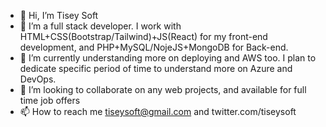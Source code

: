 - 👋 Hi, I’m Tisey Soft
- 👀 I’m a full stack developer. I work with HTML+CSS(Bootstrap/Tailwind)+JS(React) for my front-end development, and PHP+MySQL/NojeJS+MongoDB for Back-end.
- 🌱 I’m currently understanding more on deploying and AWS too. I plan to dedicate specific period of time to understand more on Azure and DevOps.
- 💞️ I’m looking to collaborate on any web projects, and available for full time job offers
- 📫 How to reach me tiseysoft@gmail.com and twitter.com/tiseysoft

<!---
tiseysoft/tiseysoft is a ✨ special ✨ repository because its `README.md` (this file) appears on your GitHub profile.
You can click the Preview link to take a look at your changes.
--->
